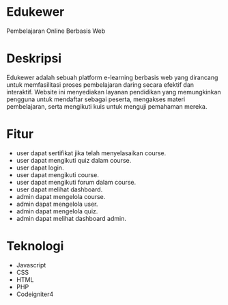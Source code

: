 # Edukewer

Pembelajaran Online Berbasis Web

# Deskripsi 

Edukewer adalah sebuah platform e-learning berbasis web yang dirancang untuk memfasilitasi proses pembelajaran daring secara efektif dan interaktif. Website ini menyediakan layanan pendidikan yang memungkinkan pengguna untuk mendaftar sebagai peserta, mengakses materi pembelajaran, serta mengikuti kuis untuk menguji pemahaman mereka.

# Fitur

- user dapat sertifikat jika telah menyelasaikan course.
- user dapat mengikuti quiz dalam course.
- user dapat login.
- user dapat mengikuti course.
- user dapat mengikuti forum dalam course.
- user dapat melihat dashboard.
- admin dapat mengelola course.
- admin dapat mengelola user.
- admin dapat mengelola quiz.
- admin dapat melihat dashboard admin.

# Teknologi

- Javascript
- CSS
- HTML
- PHP
- Codeigniter4
